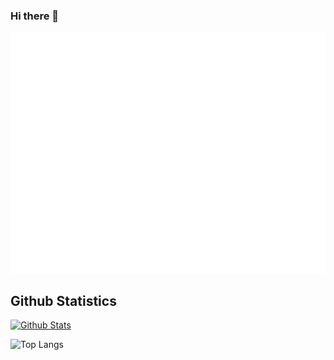 ### Hi there 👋

<picture>
  <img src="/github-metrics.svg" alt="Metrics">
</picture>

## Github Statistics

[![Github Stats](
https://github-readme-stats.vercel.app/api?username=kurim&count_private=true&show_icons=true&theme=github_dark_dimmed&count_private=true)](https://github.com/kurim)

![Top Langs](https://github-readme-stats.vercel.app/api/top-langs/?username=kurim&layout=compact&theme=github_dark_dimmed&show_icons=true)
